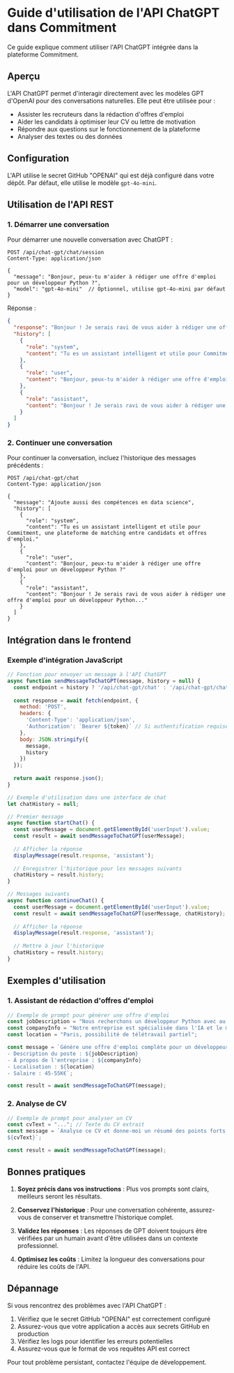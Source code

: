 # Guide d'utilisation de l'API ChatGPT dans Commitment

Ce guide explique comment utiliser l'API ChatGPT intégrée dans la plateforme Commitment.

## Aperçu

L'API ChatGPT permet d'interagir directement avec les modèles GPT d'OpenAI pour des conversations naturelles. Elle peut être utilisée pour :

- Assister les recruteurs dans la rédaction d'offres d'emploi
- Aider les candidats à optimiser leur CV ou lettre de motivation
- Répondre aux questions sur le fonctionnement de la plateforme
- Analyser des textes ou des données

## Configuration

L'API utilise le secret GitHub "OPENAI" qui est déjà configuré dans votre dépôt. Par défaut, elle utilise le modèle `gpt-4o-mini`.

## Utilisation de l'API REST

### 1. Démarrer une conversation

Pour démarrer une nouvelle conversation avec ChatGPT :

```http
POST /api/chat-gpt/chat/session
Content-Type: application/json

{
  "message": "Bonjour, peux-tu m'aider à rédiger une offre d'emploi pour un développeur Python ?",
  "model": "gpt-4o-mini"  // Optionnel, utilise gpt-4o-mini par défaut
}
```

Réponse :

```json
{
  "response": "Bonjour ! Je serais ravi de vous aider à rédiger une offre d'emploi pour un développeur Python...",
  "history": [
    {
      "role": "system",
      "content": "Tu es un assistant intelligent et utile pour Commitment, une plateforme de matching entre candidats et offres d'emploi."
    },
    {
      "role": "user",
      "content": "Bonjour, peux-tu m'aider à rédiger une offre d'emploi pour un développeur Python ?"
    },
    {
      "role": "assistant",
      "content": "Bonjour ! Je serais ravi de vous aider à rédiger une offre d'emploi pour un développeur Python..."
    }
  ]
}
```

### 2. Continuer une conversation

Pour continuer la conversation, incluez l'historique des messages précédents :

```http
POST /api/chat-gpt/chat
Content-Type: application/json

{
  "message": "Ajoute aussi des compétences en data science",
  "history": [
    {
      "role": "system",
      "content": "Tu es un assistant intelligent et utile pour Commitment, une plateforme de matching entre candidats et offres d'emploi."
    },
    {
      "role": "user",
      "content": "Bonjour, peux-tu m'aider à rédiger une offre d'emploi pour un développeur Python ?"
    },
    {
      "role": "assistant",
      "content": "Bonjour ! Je serais ravi de vous aider à rédiger une offre d'emploi pour un développeur Python..."
    }
  ]
}
```

## Intégration dans le frontend

### Exemple d'intégration JavaScript

```javascript
// Fonction pour envoyer un message à l'API ChatGPT
async function sendMessageToChatGPT(message, history = null) {
  const endpoint = history ? '/api/chat-gpt/chat' : '/api/chat-gpt/chat/session';
  
  const response = await fetch(endpoint, {
    method: 'POST',
    headers: {
      'Content-Type': 'application/json',
      'Authorization': `Bearer ${token}` // Si authentification requise
    },
    body: JSON.stringify({
      message,
      history
    })
  });
  
  return await response.json();
}

// Exemple d'utilisation dans une interface de chat
let chatHistory = null;

// Premier message
async function startChat() {
  const userMessage = document.getElementById('userInput').value;
  const result = await sendMessageToChatGPT(userMessage);
  
  // Afficher la réponse
  displayMessage(result.response, 'assistant');
  
  // Enregistrer l'historique pour les messages suivants
  chatHistory = result.history;
}

// Messages suivants
async function continueChat() {
  const userMessage = document.getElementById('userInput').value;
  const result = await sendMessageToChatGPT(userMessage, chatHistory);
  
  // Afficher la réponse
  displayMessage(result.response, 'assistant');
  
  // Mettre à jour l'historique
  chatHistory = result.history;
}
```

## Exemples d'utilisation

### 1. Assistant de rédaction d'offres d'emploi

```javascript
// Exemple de prompt pour générer une offre d'emploi
const jobDescription = "Nous recherchons un développeur Python avec au moins 3 ans d'expérience.";
const companyInfo = "Notre entreprise est spécialisée dans l'IA et le machine learning.";
const location = "Paris, possibilité de télétravail partiel";

const message = `Génère une offre d'emploi complète pour un développeur Python avec ces informations :
- Description du poste : ${jobDescription}
- À propos de l'entreprise : ${companyInfo}
- Localisation : ${location}
- Salaire : 45-55K€`;

const result = await sendMessageToChatGPT(message);
```

### 2. Analyse de CV

```javascript
// Exemple de prompt pour analyser un CV
const cvText = "..."; // Texte du CV extrait
const message = `Analyse ce CV et donne-moi un résumé des points forts et des points d'amélioration :
${cvText}`;

const result = await sendMessageToChatGPT(message);
```

## Bonnes pratiques

1. **Soyez précis dans vos instructions** : Plus vos prompts sont clairs, meilleurs seront les résultats.

2. **Conservez l'historique** : Pour une conversation cohérente, assurez-vous de conserver et transmettre l'historique complet.

3. **Validez les réponses** : Les réponses de GPT doivent toujours être vérifiées par un humain avant d'être utilisées dans un contexte professionnel.

4. **Optimisez les coûts** : Limitez la longueur des conversations pour réduire les coûts de l'API.

## Dépannage

Si vous rencontrez des problèmes avec l'API ChatGPT :

1. Vérifiez que le secret GitHub "OPENAI" est correctement configuré
2. Assurez-vous que votre application a accès aux secrets GitHub en production
3. Vérifiez les logs pour identifier les erreurs potentielles
4. Assurez-vous que le format de vos requêtes API est correct

Pour tout problème persistant, contactez l'équipe de développement.
